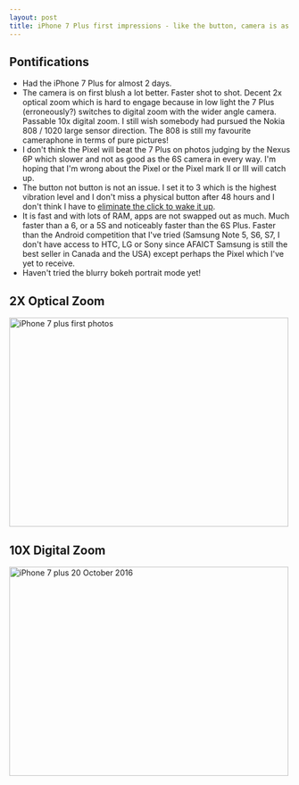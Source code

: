 ```yaml
---
layout: post
title: iPhone 7 Plus first impressions - like the button, camera is as good as reviewers said
---
```

## Pontifications

* Had the iPhone 7 Plus for almost 2 days.
* The camera is on first blush a lot better. Faster shot to shot. Decent 2x optical zoom which is hard to engage because in low light the 7 Plus (erroneously?) switches to digital zoom with the wider angle camera. Passable 10x digital zoom. I still wish somebody had pursued the Nokia 808 / 1020 large sensor direction. The 808 is still my favourite cameraphone in terms of pure pictures!
* I don't think the Pixel will beat the 7 Plus on photos judging by the Nexus 6P which slower and not as good as the 6S camera in every way. I'm hoping that I'm wrong about the Pixel or the Pixel mark II or III will catch up.
* The button not button is not an issue. I set it to 3 which is the highest vibration level and I don't miss a physical button after 48 hours and I don't think I have to [eliminate the click to wake it up](http://pogueman.tumblr.com/post/152026486122/david-pogue-apple-ios-10-hidden-features).
* It is fast and with lots of RAM, apps are not swapped out as much. Much faster than a 6, or a 5S and noticeably faster than the 6S Plus. Faster than the Android competition that I've tried (Samsung Note 5, S6, S7, I don't have access to HTC, LG or Sony since AFAICT Samsung is still the best seller in Canada and the USA) except perhaps the Pixel which I've yet to receive.
* Haven't tried the blurry bokeh portrait mode yet!

## 2X Optical Zoom

<a data-flickr-embed="true"  href="https://www.flickr.com/photos/roland/29806095503/in/dateposted-ff/" title="iPhone 7 plus first photos"><img src="https://c8.staticflickr.com/6/5582/29806095503_61930ab41b.jpg" width="500" height="375" alt="iPhone 7 plus first photos"></a><script async src="//embedr.flickr.com/assets/client-code.js" charset="utf-8"></script>

## 10X Digital Zoom

<a data-flickr-embed="true"  href="https://www.flickr.com/photos/roland/29822732034/in/dateposted-ff/" title="iPhone 7 plus 20 October 2016"><img src="https://c3.staticflickr.com/6/5516/29822732034_5c15375086.jpg" width="500" height="375" alt="iPhone 7 plus 20 October 2016"></a><script async src="//embedr.flickr.com/assets/client-code.js" charset="utf-8"></script>


